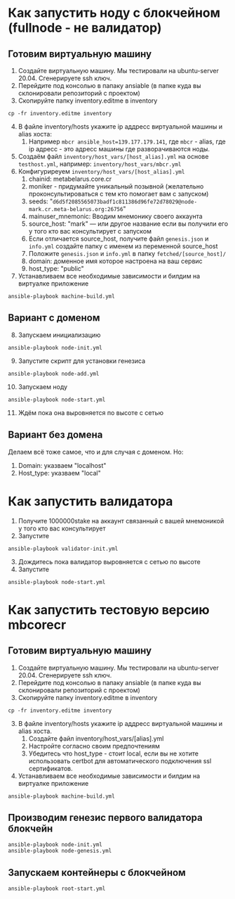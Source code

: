 # Как запустить ноду с блокчейном (fullnode - не валидатор)
## Готовим виртуальную машину
1. Создайте виртуальную машину. Мы тестировали на ubuntu-server 20.04. Сгенерируете ssh ключ.
2. Перейдите под консолью в папаку ansiable (в папке куда вы склонировали репозиторий с проектом)
3. Скопируйте папку inventory.editme в inventory
```
cp -fr inventory.editme inventory
```
4. В файле inventory/hosts укажите ip аддресс виртуальной машины и alias хоста:
   1. Например `mbcr ansible_host=139.177.179.141`, где `mbcr` - alias, где ip адресс - это адресс машины где разворачиваются ноды.
5. Создаём файл `inventory/host_vars/[host_alias].yml` на основе `testhost.yml`, например: `inventory/host_vars/mbcr.yml`
6. Конфигуриреуем `inventory/host_vars/[host_alias].yml`
   1. chainid: metabelarus.core.cr
   2. moniker - придумайте уникальный позывной (желательно проконсультироваться с тем кто помогает вам с запуском) 
   3. seeds: "`d6d5f2085565073badf1c811386d96fe72d78029@node-mark.cr.meta-belarus.org:26756`"
   4. mainuser_mnemonic: Вводим мнемонику своего аккаунта
   5.  source_host: "mark" — или другое название если вы получили его у того кто вас консультирует с запуском
      1. Если отличается source_host, получите файл `genesis.json` и `info.yml` создайте папку с именем из переменной source_host 
      2. Положите `genesis.json` и `info.yml` в папку `fetched/[source_host]/`
   6. domain: доменное имя которое настроена на ваш сервис
   7. host_type: "public"
7. Устанавливаем все необходимые зависимости и билдим на виртуалке приложение
```
ansible-playbook machine-build.yml
```
## Вариант с доменом
8. Запускаем инициализацию
```
ansible-playbook node-init.yml
```
9. Запустите скрипт для установки генезиса
```
ansible-playbook node-add.yml
```
10. Запускаем ноду
```
ansible-playbook node-start.yml
```
11. Ждём пока она выровняется по высоте с сетью
## Вариант без домена
Делаем всё тоже самое, что и для случая с доменом. Но:
1. Domain: указваем "localhost"
2. Host_type: указваем "local"

# Как запустить валидатора
1. Получите 1000000stake на аккаунт связанный с вашей мнемоникой у того кто вас консультирует
2. Запустите
```
ansible-playbook validator-init.yml
```
3. Дождитесь пока валидатор выровняется с сетью по высоте
4. Запустите
```
ansible-playbook node-start.yml
```

# Как запустить тестовую версию mbcorecr

## Готовим виртуальную машину
1. Создайте виртуальную машину. Мы тестировали на ubuntu-server 20.04. Сгенерируете ssh ключ.
2. Перейдите под консолью в папаку ansiable (в папке куда вы склонировали репозиторий с проектом)
3. Скопируйте папку inventory.editme в inventory
```
cp -fr inventory.editme inventory
```
3. В файле inventory/hosts укажите ip аддресс виртуальной машины и alias хоста.
   1. Создайте файл inventory/host_vars/[alias].yml
   2. Настройте согласно своим предпочтениям
   3. Убедитесь что host_type - стоит local, если вы не хотите использовать certbot для автоматического подключения ssl сертификатов.
4. Устанавливаем все необходимые зависимости и билдим на виртуалке приложение
```
ansible-playbook machine-build.yml
```
## Производим генезис первого валидатора блокчейн
```
ansible-playbook node-init.yml
ansible-playbook node-genesis.yml
```
## Запускаем контейнеры с блокчейном
```
ansible-playbook root-start.yml
```